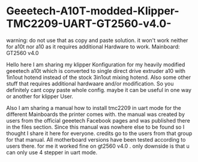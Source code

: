 # Geeetech-A10T-modded-Klipper-TMC2209-UART-GT2560-v4.0-

warning: do not use that as copy and paste solution. it won't work neither for a10t nor a10 as it requires additional Hardware to work.
Mainboard: GT2560 v4.0 

Hello here I am sharing my klipper Konfiguration for my heavily modified geeetech a10t which is converted to single direct drive extruder a10 with 1in1out hotend instead of the stock 3in1out mixing hotend.
Also some other stuff that requires additional hardwaare and/or modification. So you definitely cant copy paste whole config.
maybe it can be useful in one way or another for klipper User. 

Also I am sharing a manual how to install tmc2209 in uart mode for the different Mainboards the printer comes with. the manual was created by users from the official geeetech Facebook pages and was published there in the files section. Since this manual was nowhere else to be found so I thought I share it here for everyone. credits go to the users from that group for that manual.
All motherboard versions have been tested according to users there. for me it worked fine on gt2560 v4.0 . only downside is that u can only use 4 stepper in uart mode.
